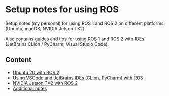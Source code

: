 # Setup notes for using ROS

Setup notes (my personal) for using ROS 1 and ROS 2 on different platforms (Ubuntu, macOS, NVIDIA Jetson TX2).

Also contains guides and tips for using ROS 1 and ROS 2 with IDEs (JetBrains CLion / PyCharm, Visual Studio Code).


## Content

* [Ubuntu 20 with ROS 2](./v20/README.md)
* [Using VSCode and JetBrains IDEs (CLion, PyCharm) with ROS](./ide/README.md)
* [NVIDIA Jetson TX2 with ROS 2](./nvidia-jetson-tx2/README.md)
* [Additional notes](./NOTES.md)

